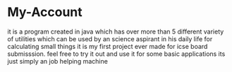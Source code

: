 # My-Account
it is a program created in java which has over more than 5 different variety of utilities which can be used by an science aspirant in his daily life for calculating small things
it is my first project ever made for icse board submisssion. feel free to try it out and use it  for some basic applications
its just simply an job helping machine
